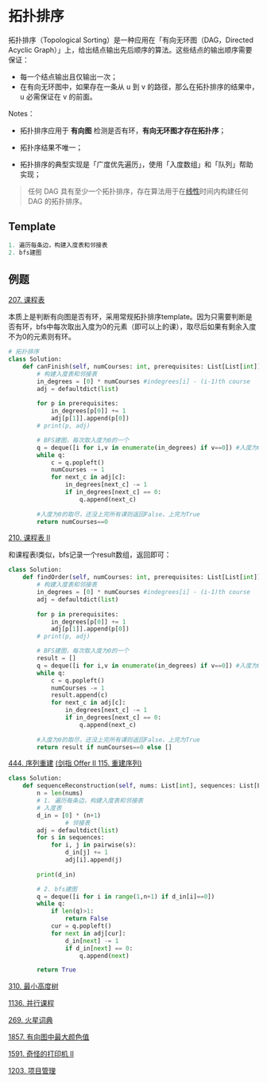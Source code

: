 # 拓扑排序

拓扑排序（Topological Sorting）是一种应用在「有向无环图（DAG，Directed Acyclic Graph）」上，给出结点输出先后顺序的算法。这些结点的输出顺序需要保证：

- 每一个结点输出且仅输出一次；
- 在有向无环图中，如果存在一条从 u 到 v 的路径，那么在拓扑排序的结果中，u 必需保证在 v 的前面。

Notes：

- 拓扑排序应用于 **有向图** 检测是否有环，**有向无环图才存在拓扑序**；

- 拓扑序结果不唯一；

- 拓扑排序的典型实现是「广度优先遍历」，使用「入度数组」和「队列」帮助实现；

> 任何 DAG 具有至少一个拓扑排序，存在算法用于在<u>**线性**</u>时间内构建任何 DAG 的拓扑排序。



## Template

```python
1. 遍历每条边，构建入度表和邻接表
2. bfs建图
```



## 例题

[207. 课程表](https://leetcode.cn/problems/course-schedule/)

本质上是判断有向图是否有环，采用常规拓扑排序template。因为只需要判断是否有环，bfs中每次取出入度为0的元素（即可以上的课），取尽后如果有剩余入度不为0的元素则有环。

```python
# 拓扑排序
class Solution:
    def canFinish(self, numCourses: int, prerequisites: List[List[int]]) -> bool:
        # 构建入度表和邻接表
        in_degrees = [0] * numCourses #indegrees[i] - (i-1)th course
        adj = defaultdict(list)
        
        for p in prerequisites:
            in_degrees[p[0]] += 1
            adj[p[1]].append(p[0])
        # print(p, adj)

        # BFS建图，每次取入度为0的一个
        q = deque([i for i,v in enumerate(in_degrees) if v==0]) #入度为0的课
        while q:
            c = q.popleft()
            numCourses -= 1
            for next_c in adj[c]:
                in_degrees[next_c] -= 1
                if in_degrees[next_c] == 0:
                    q.append(next_c)
        
        #入度为0的取尽，还没上完所有课则返回False，上完为True
        return numCourses==0
```



[210. 课程表 II](https://leetcode.cn/problems/course-schedule-ii/) 

和课程表I类似，bfs记录一个result数组，返回即可：

```python
class Solution:
    def findOrder(self, numCourses: int, prerequisites: List[List[int]]) -> List[int]:
        # 构建入度表和邻接表
        in_degrees = [0] * numCourses #indegrees[i] - (i-1)th course
        adj = defaultdict(list)
        
        for p in prerequisites:
            in_degrees[p[0]] += 1
            adj[p[1]].append(p[0])
        # print(p, adj)

        # BFS建图，每次取入度为0的一个
        result = []
        q = deque([i for i,v in enumerate(in_degrees) if v==0]) #入度为0的课
        while q:
            c = q.popleft()
            numCourses -= 1
            result.append(c)
            for next_c in adj[c]:
                in_degrees[next_c] -= 1
                if in_degrees[next_c] == 0:
                    q.append(next_c)
        
        #入度为0的取尽，还没上完所有课则返回False，上完为True
        return result if numCourses==0 else []
```


[444. 序列重建](https://leetcode.cn/problems/sequence-reconstruction/)  [(剑指 Offer II 115. 重建序列)](https://leetcode.cn/problems/ur2n8P/) 

```python
class Solution:
    def sequenceReconstruction(self, nums: List[int], sequences: List[List[int]]) -> bool:
        n = len(nums)
        # 1. 遍历每条边，构建入度表和邻接表
        # 入度表
        d_in = [0] * (n+1)
				# 邻接表
        adj = defaultdict(list)
        for s in sequences:
            for i, j in pairwise(s):
                d_in[j] += 1
                adj[i].append(j)
        
        print(d_in)

        # 2. bfs建图
        q = deque([i for i in range(1,n+1) if d_in[i]==0])
        while q:
            if len(q)>1:
                return False    
            cur = q.popleft()
            for next in adj[cur]:
                d_in[next] -= 1
                if d_in[next] == 0:
                    q.append(next)

        return True
```



[310. 最小高度树](https://leetcode.cn/problems/minimum-height-trees/) 

[1136. 并行课程](https://leetcode.cn/problems/parallel-courses/) 

[269. 火星词典](https://leetcode.cn/problems/alien-dictionary/) 



[1857. 有向图中最大颜色值](https://leetcode.cn/problems/largest-color-value-in-a-directed-graph/)  

[1591. 奇怪的打印机 II](https://leetcode.cn/problems/strange-printer-ii/) 

[1203. 项目管理](https://leetcode.cn/problems/sort-items-by-groups-respecting-dependencies/) 




